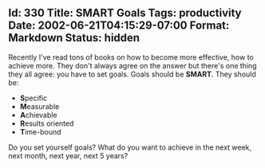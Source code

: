 Id: 330
Title: SMART Goals
Tags: productivity
Date: 2002-06-21T04:15:29-07:00
Format: Markdown
Status: hidden
--------------
Recently I've read tons of books on how to become more effective, how to
achieve more. They don't always agree on the answer but there's one thing they all agree: you have to set goals. Goals should be **SMART**. They should be:

  * **S**pecific
  * **M**easurable
  * **A**chievable
  * **R**esults oriented
  * **T**ime-bound

Do you set yourself goals? What do you want to achieve in the next week, next month, next year, next 5 years?


